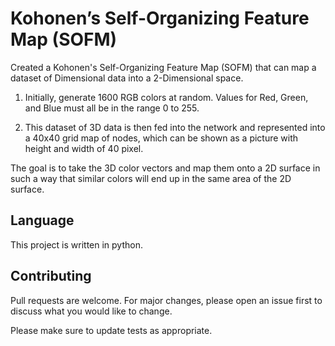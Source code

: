 #  Kohonen’s Self-Organizing Feature Map (SOFM)

Created a Kohonen's Self-Organizing Feature Map (SOFM) that can map a dataset of Dimensional data into a 2-Dimensional space.

1. Initially, generate 1600 RGB colors at random. Values for Red, Green, and Blue must all be in the range 0 to 255.

2. This dataset of 3D data is then fed into the network and represented into a 40x40 grid
map of nodes, which can be shown as a picture with height and width of 40 pixel.

The goal is to take the 3D color vectors and map them onto a 2D surface in such a way that similar colors will end up in the same area of the 2D surface. 

## Language 
This project is written in python.

## Contributing
Pull requests are welcome. For major changes, please open an issue first to discuss what you would like to change.

Please make sure to update tests as appropriate.

